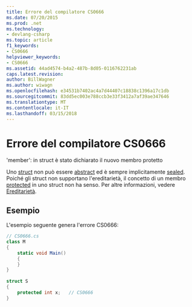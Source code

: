 ```yaml
---
title: Errore del compilatore CS0666
ms.date: 07/20/2015
ms.prod: .net
ms.technology:
- devlang-csharp
ms.topic: article
f1_keywords:
- CS0666
helpviewer_keywords:
- CS0666
ms.assetid: 44ad4574-b4a2-487b-8d05-0116762231ab
caps.latest.revision: 
author: BillWagner
ms.author: wiwagn
ms.openlocfilehash: e34531b7402ac4a7d44407c18838c1396a17c1db
ms.sourcegitcommit: 83dd5ec003e788ccb3e33f3412a7af39ae347646
ms.translationtype: MT
ms.contentlocale: it-IT
ms.lasthandoff: 03/15/2018
---
```

# <a name="compiler-error-cs0666"></a>Errore del compilatore CS0666
'member': in struct è stato dichiarato il nuovo membro protetto  
  
 Uno [struct](../../csharp/language-reference/keywords/struct.md) non può essere [abstract](../../csharp/language-reference/keywords/abstract.md) ed è sempre implicitamente [sealed](../../csharp/language-reference/keywords/sealed.md). Poiché gli struct non supportano l'ereditarietà, il concetto di un membro [protected](../../csharp/language-reference/keywords/protected.md) in uno struct non ha senso. Per altre informazioni, vedere [Ereditarietà](../../csharp/programming-guide/classes-and-structs/inheritance.md).  
  
## <a name="example"></a>Esempio  
 L'esempio seguente genera l'errore CS0666:  
  
```csharp  
// CS0666.cs  
class M  
{  
    static void Main()  
    {  
    }  
}  
  
struct S  
{  
    protected int x;   // CS0666  
}  
```
